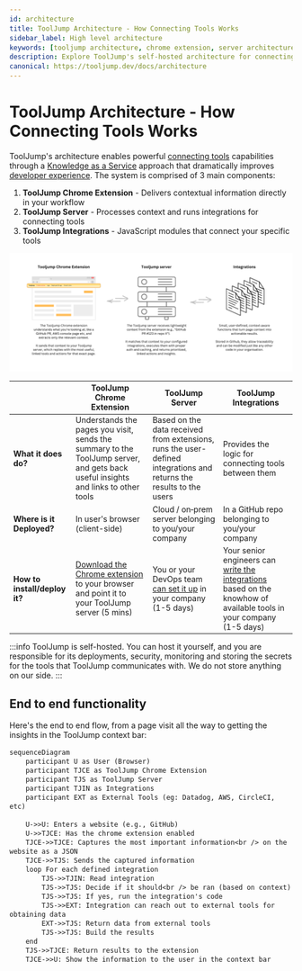 ```yaml
---
id: architecture
title: ToolJump Architecture - How Connecting Tools Works
sidebar_label: High level architecture
keywords: [tooljump architecture, chrome extension, server architecture, integrations, developer tool platform]
description: Explore ToolJump's self-hosted architecture for connecting developer tools. Learn how Chrome extension, server, and integrations work together to deliver Knowledge as a Service and improve developer experience.
canonical: https://tooljump.dev/docs/architecture
---
```


# ToolJump Architecture - How Connecting Tools Works

ToolJump's architecture enables powerful [connecting tools](/docs/connecting-your-tools-resources) capabilities through a [Knowledge as a Service](/docs/knowledge-as-a-service) approach that dramatically improves [developer experience](/docs/developer-experience). The system is comprised of 3 main components:

1. **ToolJump Chrome Extension** - Delivers contextual information directly in your workflow
2. **ToolJump Server** - Processes context and runs integrations for connecting tools
3. **ToolJump Integrations** - JavaScript modules that connect your specific tools



![ToolJump architecture](/img/tooljump-architecture.png)


|                     | ToolJump Chrome Extension                    | ToolJump Server                    | ToolJump Integrations                    |
|--------------------------|---------------------------------------------|-----------------------------------|------------------------------------------|
| **What it does do?**   | Understands the pages you visit, sends the summary to the ToolJump server, and gets back useful insights and links to other tools | Based on the data received from extensions, runs the user-defined integrations and returns the results to the users  | Provides the logic for connecting tools between them |
| **Where is it Deployed?**   | In user's browser (client-side)               | Cloud / on‑prem server belonging to you/your company            | In a GitHub repo belonging to you/your company|
| **How to install/deploy it?**       | [Download the Chrome extension](./getting-started) to your browser and point it to your ToolJump server (5 mins)                | You or your DevOps team [can set it up](./deployment) in your company (1-5 days)           | Your senior engineers can [write the integrations](./writing-integrations) based on the knowhow of available tools in your company (1-5 days)                  |

:::info
ToolJump is self-hosted. You can host it yourself, and you are responsible for its deployments, security, monitoring and storing the secrets for the tools that ToolJump communicates with. We do not store anything on our side.
:::

## End to end functionality

Here's the end to end flow, from a page visit all the way to getting the insights in the ToolJump context bar:

```mermaid
sequenceDiagram
    participant U as User (Browser)
    participant TJCE as ToolJump Chrome Extension
    participant TJS as ToolJump Server
    participant TJIN as Integrations
    participant EXT as External Tools (eg: Datadog, AWS, CircleCI, etc)

    U->>U: Enters a website (e.g., GitHub)
    U->>TJCE: Has the chrome extension enabled
    TJCE->>TJCE: Captures the most important information<br /> on the website as a JSON
    TJCE->>TJS: Sends the captured information
    loop For each defined integration
        TJS->>TJIN: Read integration
        TJS->>TJS: Decide if it should<br /> be ran (based on context)
        TJS->>TJS: If yes, run the integration's code
        TJS->>EXT: Integration can reach out to external tools for obtaining data
        EXT->>TJS: Return data from external tools
        TJS->>TJS: Build the results
    end
    TJS->>TJCE: Return results to the extension
    TJCE->>U: Show the information to the user in the context bar



```
